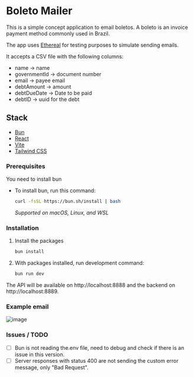 # Boleto Mailer

This is a simple concept application to email boletos. A boleto is an invoice payment method commonly used in Brazil. 

The app uses [Ethereal](https://ethereal.email/) for testing purposes to simulate sending emails.

It accepts a CSV file with the following columns:

- name → name
- governmentId → document number  
- email → payee email
- debtAmount → amount
- debtDueDate → Date to be paid 
- debtID → uuid for the debt

## Stack

- [Bun](https://bun.sh/)
- [React](https://reactjs.org/)
- [Vite](https://vitejs.dev/)
- [Tailwind CSS](https://tailwindcss.com/)


### Prerequisites

You need to install bun

* To install bun, run this command:
  ```sh
  curl -fsSL https://bun.sh/install | bash
  ```
  _Supported on macOS, Linux, and WSL_

### Installation

1. Install the packages
   ```sh
   bun install
   ```

3. With packages installed, run development command:
    ```sh
    bun run dev
    ```

The API will be available on http://localhost:8888 and the backend on http://localhost:8889.

### Example email
![image](https://github.com/tifaucz/boleto-mailer/assets/15833226/bc0344da-ea3d-4ba4-a14f-f7569d83c6bd)


### Issues / TODO
- [ ] Bun is not reading the.env file, need to debug and check if there is an issue in this version.
- [ ] Server responses with status 400 are not sending the custom error message, only "Bad Request".
